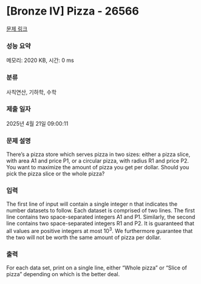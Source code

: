 # [Bronze IV] Pizza - 26566 

[문제 링크](https://www.acmicpc.net/problem/26566) 

### 성능 요약

메모리: 2020 KB, 시간: 0 ms

### 분류

사칙연산, 기하학, 수학

### 제출 일자

2025년 4월 21일 09:00:11

### 문제 설명

<p>There’s a pizza store which serves pizza in two sizes: either a pizza slice, with area A1 and price P1, or a circular pizza, with radius R1 and price P2. You want to maximize the amount of pizza you get per dollar. Should you pick the pizza slice or the whole pizza?</p>

### 입력 

 <p>The first line of input will contain a single integer n that indicates the number datasets to follow. Each dataset is comprised of two lines. The first line contains two space-separated integers A1 and P1. Similarly, the second line contains two space-separated integers R1 and P2. It is guaranteed that all values are positive integers at most 10<sup>3</sup>. We furthermore guarantee that the two will not be worth the same amount of pizza per dollar.</p>

### 출력 

 <p>For each data set, print on a single line, either “Whole pizza” or “Slice of pizza” depending on which is the better deal.</p>

